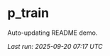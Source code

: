 # p_train

Auto-updating README demo.

<!--START_SECTION:status-->
_Last run: 2025-09-20 07:17 UTC_
<!--END_SECTION:status-->



































































































































































































































































































































































































































































































































































































































































































































